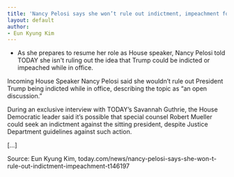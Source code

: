 ```yaml
---
title: 'Nancy Pelosi says she won’t rule out indictment, impeachment for Trump'
layout: default
author:
- Eun Kyung Kim
---
```


- As she prepares to resume her role as House speaker, Nancy Pelosi told TODAY she isn't ruling out the idea that Trump could be indicted or impeached while in office.

Incoming House Speaker Nancy Pelosi said she wouldn’t rule out President Trump being indicted while in office, describing the topic as “an open discussion.”

During an exclusive interview with TODAY’s Savannah Guthrie, the House Democratic leader said it’s possible that special counsel Robert Mueller could seek an indictment against the sitting president, despite Justice Department guidelines against such action.

[…]

Source: Eun Kyung Kim, today.com/news/nancy-pelosi-says-she-won-t-rule-out-indictment-impeachment-t146197
